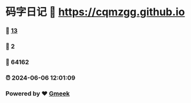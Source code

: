 # 码字日记 :link: https://cqmzgg.github.io 
### :page_facing_up: [13](https://cqmzgg.github.io/tag.html) 
### :speech_balloon: 2 
### :hibiscus: 64162 
### :alarm_clock: 2024-06-06 12:01:09 
### Powered by :heart: [Gmeek](https://github.com/Meekdai/Gmeek)
